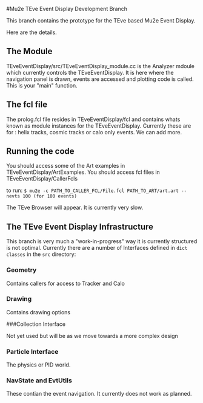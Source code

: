 #Mu2e TEve Event Display Development Branch

This branch contains the prototype for the TEve based Mu2e Event Display.

Here are the details.

## The Module

TEveEventDisplay/src/TEveEventDisplay_module.cc is the Analyzer mdoule which currently controls the TEveEventDisplay. It is here where the navigation panel is drawn, events are accessed and plotting code is called. This is your "main" function.

## The fcl file

The prolog.fcl file resides in TEveEventDisplay/fcl and contains whats known as module instances for the TEveEventDisplay. Currently these are for : helix tracks, cosmic tracks or calo only events. We can add more.

## Running the code

You should access some of the Art examples in TEveEventDisplay/ArtExamples. You should access fcl files in TEveEventDisplay/CallerFcls

to run: ```$ mu2e -c PATH_TO_CALLER_FCL/File.fcl PATH_TO_ART/art.art --nevts 100 (for 100 events)```

The TEve Browser will appear. It is currently very slow.

## The TEve Event Display Infrastructure

This branch is very much a "work-in-progress" way it is currently structured is not optimal. Currently there are a number of Interfaces defined in ``dict classes`` in the ``src`` directory:

### Geometry

Contains callers for access to Tracker and Calo

### Drawing

Contains drawing options

###Collection Interface

Not yet used but will be as we move towards a more complex design

### Particle Interface

The physics or PID world.

### NavState and EvtUtils

These contian the event navigation. It currently does not work as planned.


